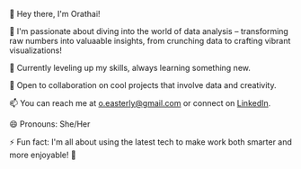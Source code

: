 👋 Hey there, I'm Orathai!

👀 I'm passionate about diving into the world of data analysis – transforming raw numbers into valuaable insights, from crunching data to crafting vibrant visualizations!

🌱 Currently leveling up my skills, always learning something new.

💞️ Open to collaboration on cool projects that involve data and creativity.

📫 You can reach me at o.easterly@gmail.com or connect on [LinkedIn](https://www.linkedin.com/in/orathai-easterly/).

😄 Pronouns: She/Her

⚡ Fun fact: I'm all about using the latest tech to make work both smarter and more enjoyable! 🚀

<!---
orieasterly/orieasterly is a ✨ special ✨ repository because its `README.md` (this file) appears on your GitHub profile.
You can click the Preview link to take a look at your changes.
--->
